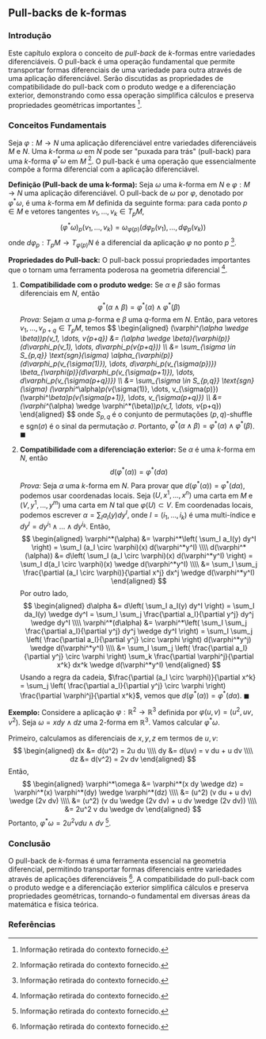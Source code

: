 ## Pull-backs de k-formas

### Introdução
Este capítulo explora o conceito de *pull-back* de *k*-formas entre variedades diferenciáveis. O pull-back é uma operação fundamental que permite transportar formas diferenciais de uma variedade para outra através de uma aplicação diferenciável. Serão discutidas as propriedades de compatibilidade do pull-back com o produto wedge e a diferenciação exterior, demonstrando como essa operação simplifica cálculos e preserva propriedades geométricas importantes [^1].

### Conceitos Fundamentais
Seja $\varphi: M \rightarrow N$ uma aplicação diferenciável entre variedades diferenciáveis $M$ e $N$. Uma *k*-forma $\omega$ em $N$ pode ser "puxada para trás" (pull-back) para uma *k*-forma $\varphi^*\omega$ em $M$ [^1]. O pull-back é uma operação que essencialmente compõe a forma diferencial com a aplicação diferenciável.

**Definição (Pull-back de uma k-forma):**
Seja $\omega$ uma *k*-forma em $N$ e $\varphi: M \rightarrow N$ uma aplicação diferenciável. O pull-back de $\omega$ por $\varphi$, denotado por $\varphi^*\omega$, é uma *k*-forma em $M$ definida da seguinte forma: para cada ponto $p \in M$ e vetores tangentes $v_1, \dots, v_k \in T_pM$,
$$(\varphi^*\omega)_p(v_1, \dots, v_k) = \omega_{\varphi(p)}(d\varphi_p(v_1), \dots, d\varphi_p(v_k))$$
onde $d\varphi_p: T_pM \rightarrow T_{\varphi(p)}N$ é a diferencial da aplicação $\varphi$ no ponto $p$ [^1].

**Propriedades do Pull-back:**
O pull-back possui propriedades importantes que o tornam uma ferramenta poderosa na geometria diferencial [^1].

1.  **Compatibilidade com o produto wedge:**
    Se $\alpha$ e $\beta$ são formas diferenciais em $N$, então
    $$\varphi^*(\alpha \wedge \beta) = \varphi^*(\alpha) \wedge \varphi^*(\beta)$$
    *Prova:* Sejam $\alpha$ uma *p*-forma e $\beta$ uma *q*-forma em $N$. Então, para vetores $v_1, \dots, v_{p+q} \in T_pM$, temos
    $$ \begin{aligned} (\varphi^*(\alpha \wedge \beta))_p(v_1, \dots, v_{p+q}) &= (\alpha \wedge \beta)_{\varphi(p)}(d\varphi_p(v_1), \dots, d\varphi_p(v_{p+q})) \\\\ &= \sum_{\sigma \in S_{p,q}} \text{sgn}(\sigma) \alpha_{\varphi(p)}(d\varphi_p(v_{\sigma(1)}), \dots, d\varphi_p(v_{\sigma(p})}) \beta_{\varphi(p)}(d\varphi_p(v_{\sigma(p+1)}), \dots, d\varphi_p(v_{\sigma(p+q})}) \\\\ &= \sum_{\sigma \in S_{p,q}} \text{sgn}(\sigma) (\varphi^*\alpha)_p(v_{\sigma(1)}, \dots, v_{\sigma(p)}) (\varphi^*\beta)_p(v_{\sigma(p+1)}, \dots, v_{\sigma(p+q)}) \\\\ &= (\varphi^*(\alpha) \wedge \varphi^*(\beta))_p(v_1, \dots, v_{p+q}) \end{aligned} $$
    onde $S_{p,q}$ é o conjunto de permutações $(p,q)$-shuffle e $\text{sgn}(\sigma)$ é o sinal da permutação $\sigma$. Portanto, $\varphi^*(\alpha \wedge \beta) = \varphi^*(\alpha) \wedge \varphi^*(\beta)$. $\blacksquare$

2.  **Compatibilidade com a diferenciação exterior:**
    Se $\alpha$ é uma *k*-forma em $N$, então
    $$d(\varphi^*(\alpha)) = \varphi^*(d\alpha)$$
    *Prova:* Seja $\alpha$ uma *k*-forma em $N$. Para provar que $d(\varphi^*(\alpha)) = \varphi^*(d\alpha)$, podemos usar coordenadas locais. Seja $(U, x^1, \dots, x^n)$ uma carta em $M$ e $(V, y^1, \dots, y^m)$ uma carta em $N$ tal que $\varphi(U) \subset V$. Em coordenadas locais, podemos escrever $\alpha = \sum_{I} a_I(y) dy^I$, onde $I = (i_1, \dots, i_k)$ é uma multi-índice e $dy^I = dy^{i_1} \wedge \dots \wedge dy^{i_k}$. Então,
    $$ \begin{aligned} \varphi^*(\alpha) &= \varphi^*\left( \sum_I a_I(y) dy^I \right) = \sum_I (a_I \circ \varphi)(x) d(\varphi^*y^I) \\\\ d(\varphi^*(\alpha)) &= d\left( \sum_I (a_I \circ \varphi)(x) d(\varphi^*y^I) \right) = \sum_I d(a_I \circ \varphi)(x) \wedge d(\varphi^*y^I) \\\\ &= \sum_I \sum_j \frac{\partial (a_I \circ \varphi)}{\partial x^j} dx^j \wedge d(\varphi^*y^I) \end{aligned} $$
    Por outro lado,
    $$ \begin{aligned} d\alpha &= d\left( \sum_I a_I(y) dy^I \right) = \sum_I da_I(y) \wedge dy^I = \sum_I \sum_j \frac{\partial a_I}{\partial y^j} dy^j \wedge dy^I \\\\ \varphi^*(d\alpha) &= \varphi^*\left( \sum_I \sum_j \frac{\partial a_I}{\partial y^j} dy^j \wedge dy^I \right) = \sum_I \sum_j \left( \frac{\partial a_I}{\partial y^j} \circ \varphi \right) d(\varphi^*y^j) \wedge d(\varphi^*y^I) \\\\ &= \sum_I \sum_j \left( \frac{\partial a_I}{\partial y^j} \circ \varphi \right) \sum_k \frac{\partial \varphi^j}{\partial x^k} dx^k \wedge d(\varphi^*y^I) \end{aligned} $$
    Usando a regra da cadeia, $\frac{\partial (a_I \circ \varphi)}{\partial x^k} = \sum_j \left( \frac{\partial a_I}{\partial y^j} \circ \varphi \right) \frac{\partial \varphi^j}{\partial x^k}$, vemos que $d(\varphi^*(\alpha)) = \varphi^*(d\alpha)$. $\blacksquare$

**Exemplo:**
Considere a aplicação $\varphi: \mathbb{R}^2 \rightarrow \mathbb{R}^3$ definida por $\varphi(u, v) = (u^2, uv, v^2)$. Seja $\omega = x dy \wedge dz$ uma 2-forma em $\mathbb{R}^3$. Vamos calcular $\varphi^*\omega$.

Primeiro, calculamos as diferenciais de $x, y, z$ em termos de $u, v$:
$$ \begin{aligned} dx &= d(u^2) = 2u du \\\\ dy &= d(uv) = v du + u dv \\\\ dz &= d(v^2) = 2v dv \end{aligned} $$
Então,
$$ \begin{aligned} \varphi^*\omega &= \varphi^*(x dy \wedge dz) = \varphi^*(x) \varphi^*(dy) \wedge \varphi^*(dz) \\\\ &= (u^2) (v du + u dv) \wedge (2v dv) \\\\ &= (u^2) (v du \wedge (2v dv) + u dv \wedge (2v dv)) \\\\ &= 2u^2 v du \wedge dv \end{aligned} $$
Portanto, $\varphi^*\omega = 2u^2 v du \wedge dv$ [^1].

### Conclusão
O pull-back de *k*-formas é uma ferramenta essencial na geometria diferencial, permitindo transportar formas diferenciais entre variedades através de aplicações diferenciáveis [^1]. A compatibilidade do pull-back com o produto wedge e a diferenciação exterior simplifica cálculos e preserva propriedades geométricas, tornando-o fundamental em diversas áreas da matemática e física teórica.

### Referências
[^1]: Informação retirada do contexto fornecido.
<!-- END -->